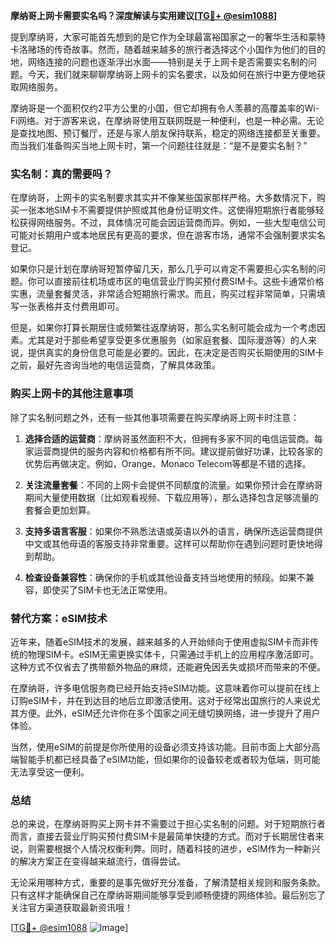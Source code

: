 **摩纳哥上网卡需要实名吗？深度解读与实用建议[[TG💪+ @esim1088](https://t.me/s/esim1088)]**

提到摩纳哥，大家可能首先想到的是它作为全球最富裕国家之一的奢华生活和蒙特卡洛赌场的传奇故事。然而，随着越来越多的旅行者选择这个小国作为他们的目的地，网络连接的问题也逐渐浮出水面——特别是关于上网卡是否需要实名制的问题。今天，我们就来聊聊摩纳哥上网卡的实名要求，以及如何在旅行中更方便地获取网络服务。

摩纳哥是一个面积仅约2平方公里的小国，但它却拥有令人羡慕的高覆盖率的Wi-Fi网络。对于游客来说，在摩纳哥使用互联网既是一种便利，也是一种必需。无论是查找地图、预订餐厅，还是与家人朋友保持联系，稳定的网络连接都至关重要。而当我们准备购买当地上网卡时，第一个问题往往就是：“是不是要实名制？”

### 实名制：真的需要吗？

在摩纳哥，上网卡的实名制要求其实并不像某些国家那样严格。大多数情况下，购买一张本地SIM卡不需要提供护照或其他身份证明文件。这使得短期旅行者能够轻松获得网络服务。不过，具体情况可能会因运营商而异。例如，一些大型电信公司可能对长期用户或本地居民有更高的要求，但在游客市场，通常不会强制要求实名登记。

如果你只是计划在摩纳哥短暂停留几天，那么几乎可以肯定不需要担心实名制的问题。你可以直接前往机场或市区的电信营业厅购买预付费SIM卡。这些卡通常价格实惠，流量套餐灵活，非常适合短期旅行需求。而且，购买过程非常简单，只需填写一张表格并支付费用即可。

但是，如果你打算长期居住或频繁往返摩纳哥，那么实名制可能会成为一个考虑因素。尤其是对于那些希望享受更多优惠服务（如家庭套餐、国际漫游等）的人来说，提供真实的身份信息可能是必要的。因此，在决定是否购买长期使用的SIM卡之前，最好先咨询当地的电信运营商，了解具体政策。

### 购买上网卡的其他注意事项

除了实名制问题之外，还有一些其他事项需要在购买摩纳哥上网卡时注意：

1. **选择合适的运营商**：摩纳哥虽然面积不大，但拥有多家不同的电信运营商。每家运营商提供的服务内容和价格都有所不同。建议提前做好功课，比较各家的优势后再做决定。例如，Orange、Monaco Telecom等都是不错的选择。

2. **关注流量套餐**：不同的上网卡会提供不同额度的流量。如果你预计会在摩纳哥期间大量使用数据（比如观看视频、下载应用等），那么选择包含足够流量的套餐会更加划算。

3. **支持多语言客服**：如果你不熟悉法语或英语以外的语言，确保所选运营商提供中文或其他母语的客服支持非常重要。这样可以帮助你在遇到问题时更快地得到帮助。

4. **检查设备兼容性**：确保你的手机或其他设备支持当地使用的频段。如果不兼容，即使买了SIM卡也无法正常使用。

### 替代方案：eSIM技术

近年来，随着eSIM技术的发展，越来越多的人开始倾向于使用虚拟SIM卡而非传统的物理SIM卡。eSIM无需更换实体卡，只需通过手机上的应用程序激活即可。这种方式不仅省去了携带额外物品的麻烦，还能避免因丢失或损坏而带来的不便。

在摩纳哥，许多电信服务商已经开始支持eSIM功能。这意味着你可以提前在线上订购eSIM卡，并在到达目的地后立即激活使用。这对于经常出国旅行的人来说尤其方便。此外，eSIM还允许你在多个国家之间无缝切换网络，进一步提升了用户体验。

当然，使用eSIM的前提是你所使用的设备必须支持该功能。目前市面上大部分高端智能手机都已经具备了eSIM功能，但如果你的设备较老或者较为低端，则可能无法享受这一便利。

### 总结

总的来说，在摩纳哥购买上网卡并不需要过于担心实名制的问题。对于短期旅行者而言，直接去营业厅购买预付费SIM卡是最简单快捷的方式。而对于长期居住者来说，则需要根据个人情况权衡利弊。同时，随着科技的进步，eSIM作为一种新兴的解决方案正在变得越来越流行，值得尝试。

无论采用哪种方式，重要的是事先做好充分准备，了解清楚相关规则和服务条款。只有这样才能确保自己在摩纳哥期间能够享受到顺畅便捷的网络体验。最后别忘了关注官方渠道获取最新资讯哦！

[[TG💪+ @esim1088](https://t.me/s/esim1088) ![Image](https://i.postimg.cc/4NQfJmqS/Snipaste-2025-05-13-00-14-12.png)]